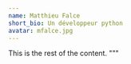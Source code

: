```yaml
---
name: Matthieu Falce
short_bio: Un développeur python 
avatar: mfalce.jpg
---
```


This is the rest of the content.
"""